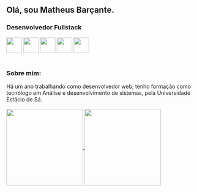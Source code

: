 ## Olá, sou Matheus Barçante.
<h3>Desenvolvedor Fullstack</h3>
<div>
<img style="height: 40" src="https://cdn.jsdelivr.net/gh/devicons/devicon@latest/icons/nodejs/nodejs-original-wordmark.svg" />
<img style="height: 40" src="https://cdn.jsdelivr.net/gh/devicons/devicon@latest/icons/react/react-original-wordmark.svg" />
<img style="height: 40" src="https://cdn.jsdelivr.net/gh/devicons/devicon@latest/icons/nextjs/nextjs-original.svg" />
<img style="height: 40" src="https://cdn.jsdelivr.net/gh/devicons/devicon@latest/icons/mysql/mysql-original-wordmark.svg" />
<img style="height: 40" src="https://cdn.jsdelivr.net/gh/devicons/devicon@latest/icons/mongodb/mongodb-original-wordmark.svg" />        
</div>  
<br/>
<h3> Sobre mim: </h3>
Há um ano trabalhando como desenvolvedor web, tenho formação como tecnólogo em Análise e desenvolvimento de sistemas, pela Universidade Estácio de Sá.

<br/>
<br/>
<a href="https://github.com/mbarcante/github-readme-stats">
  <img height=200 align="center" src="https://github-readme-stats.vercel.app/api?username=mbarcante&show_icons=true&theme=dracula" />
</a>
<a href="https://github.com/mbarcante/convoychat">
  <img height=200 align="center" src="https://github-readme-stats.vercel.app/api/top-langs/?username=mbarcante&layout=donut&theme=dracula" />
</a>

